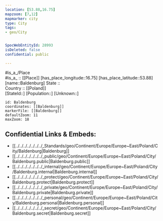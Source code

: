 ```yaml
---
location: [53.88,16.75] 
mapzoom: [7,12] 
mapmarker: city 
type: City
tags:
- geo/City


SpocWebEntityId: 28993
isDeleted: false
confidential: public

---
```

#is_a_/Place  
#is_a_ :: [[Place]] 
[has_place_longitude::16.75] 
[has_place_latitude::53.88] 
[name::Baldenburg] 
State ::  
Country :: [[Poland]]  
[StateId::] 
[Population::] 
[Unknown::] 


```leaflet
id: Baldenburg
coordinates: [[Baldenburg]] 
markerFile: [[Baldenburg]] 
defaultZoom: 11 
maxZoom: 18
```


## Confidential Links & Embeds: 
- [[../../../../../../../_Standards/geo/Continent/Europe/Europe~East/Poland/City/Baldenburg|Baldenburg]] 
- [[../../../../../../../_public/geo/Continent/Europe/Europe~East/Poland/City/Baldenburg.public|Baldenburg.public]] 
- [[../../../../../../../_internal/geo/Continent/Europe/Europe~East/Poland/City/Baldenburg.internal|Baldenburg.internal]] 
- [[../../../../../../../_protect/geo/Continent/Europe/Europe~East/Poland/City/Baldenburg.protect|Baldenburg.protect]] 
- [[../../../../../../../_private/geo/Continent/Europe/Europe~East/Poland/City/Baldenburg.private|Baldenburg.private]] 
- [[../../../../../../../_personal/geo/Continent/Europe/Europe~East/Poland/City/Baldenburg.personal|Baldenburg.personal]] 
- [[../../../../../../../_secret/geo/Continent/Europe/Europe~East/Poland/City/Baldenburg.secret|Baldenburg.secret]] 
